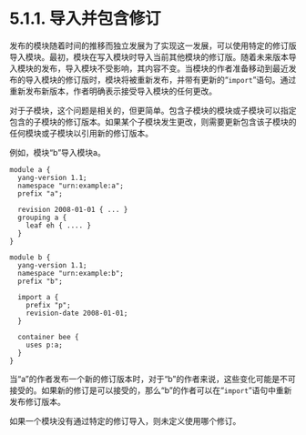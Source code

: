 # 5.1.1. 导入并包含修订

发布的模块随着时间的推移而独立发展为了实现这一发展，可以使用特定的修订版导入模块。最初，模块在写入模块时导入当前其他模块的修订版。随着未来版本导入模块的发布，导入模块不受影响，其内容不变。当模块的作者准备移动到最近发布的导入模块的修订版时，模块将被重新发布，并带有更新的“`import`”语句。通过重新发布新版本，作者明确表示接受导入模块的任何更改。

对于子模块，这个问题是相关的，但更简单。包含子模块的模块或子模块可以指定包含的子模块的修订版本。如果某个子模块发生更改，则需要更新包含该子模块的任何模块或子模块以引用新的修订版本。

例如，模块“b”导入模块a。

```YANG
module a {
  yang-version 1.1;
  namespace "urn:example:a";
  prefix "a";

  revision 2008-01-01 { ... }
  grouping a {
    leaf eh { .... }
  }
}

module b {
  yang-version 1.1;
  namespace "urn:example:b";
  prefix "b";

  import a {
    prefix "p";
    revision-date 2008-01-01;
  }

  container bee {
    uses p:a;
  }
}
```

当“a”的作者发布一个新的修订版本时，对于“b”的作者来说，这些变化可能是不可接受的。如果新的修订是可以接受的，那么“b”的作者可以在“`import`”语句中重新发布修订版本。

如果一个模块没有通过特定的修订导入，则未定义使用哪个修订。
